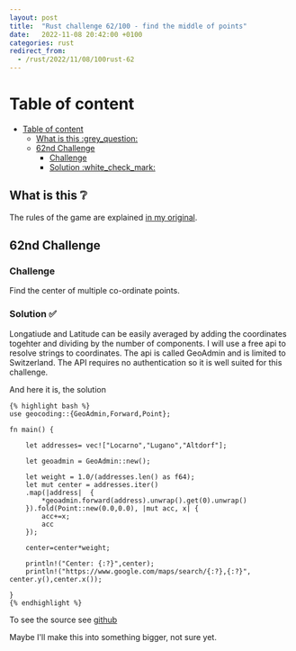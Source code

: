 ```yaml
---
layout: post
title:  "Rust challenge 62/100 - find the middle of points"
date:   2022-11-08 20:42:00 +0100
categories: rust
redirect_from:
  - /rust/2022/11/08/100rust-62
---
```



#  Table of content
<!-- MarkdownTOC autolink="true" -->

- [Table of content](#table-of-content)
  - [What is this :grey\_question:](#what-is-this-grey_question)
  - [62nd Challenge](#62nd-challenge)
    - [Challenge](#challenge)
    - [Solution :white\_check\_mark:](#solution-white_check_mark)

<!-- /MarkdownTOC -->

## What is this :grey_question: 

The rules of the game are explained [in my original](https://maebli.github.io/rust/2021/10/18/100rust.html). 

## 62nd Challenge
### Challenge

Find the center of multiple co-ordinate points.

### Solution :white_check_mark:

Longatiude and Latitude can be easily averaged by adding the coordinates togehter and dividing by the number of components. I will use a free api to resolve strings to coordinates. The api is called GeoAdmin and is limited to Switzerland. The API requires no authentication so it is well suited for this challenge. 


And here it is, the solution 

    {% highlight bash %}
    use geocoding::{GeoAdmin,Forward,Point};

    fn main() {

        let addresses= vec!["Locarno","Lugano","Altdorf"];

        let geoadmin = GeoAdmin::new();

        let weight = 1.0/(addresses.len() as f64);
        let mut center = addresses.iter()
        .map(|address|  {
            *geoadmin.forward(address).unwrap().get(0).unwrap()
        }).fold(Point::new(0.0,0.0), |mut acc, x| {
            acc+=x;
            acc
        });

        center=center*weight;

        println!("Center: {:?}",center);
        println!("https://www.google.com/maps/search/{:?},{:?}", center.y(),center.x());
        
    }
    {% endhighlight %}

To see the source see [github](https://github.com/maebli/100rustsnippets/tree/master/lets-meet) 

Maybe I'll make this into something bigger, not sure yet. 
